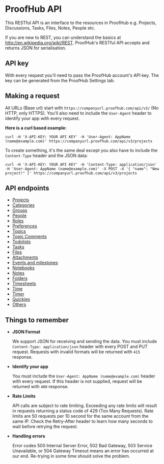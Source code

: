 ProofHub API
====================
This RESTful API is an interface to the resources in ProofHub e.g. Projects, Discussions, Tasks, Files, Notes, People etc. 

If you are new to REST, you can understand the basics at http://en.wikipedia.org/wiki/REST. ProofHub's RESTful API accepts and returns JSON for serialisation.

API key
----------------
With every request you'll need to pass the ProofHub account's API key. The key can be generated from the ProofHub Settings tab.

Making a request
----------------
All URLs (Base url) start with `https://companyurl.proofhub.com/api/v3/` (No HTTP, only HTTPS). You'll also need to include the `User-Agent` header to identify your app with every request.

**Here is a curl based example:**

```shell
curl -H 'X-API-KEY: YOUR API KEY' -H 'User-Agent: AppName (name@example.com)' https://companyurl.proofhub.com/api/v3/projects
```

To create something, it's the same deal except you also have to include the `Content-Type` header and the JSON data:

```shell
curl -H 'X-API-KEY: YOUR API KEY' -H 'Content-Type: application/json' -H 'User-Agent: AppName (name@example.com)' -X POST -d '{ "name": "New project!" }' https://companyurl.proofhub.com/api/v3/projects
```

API endpoints
----------------

* [Projects](https://github.com/sdplabs/proofhub-api/blob/master/sections/projects.md)
* [Categories](https://github.com/sdplabs/proofhub-api/blob/master/sections/categories.md)
* [Groups](https://github.com/sdplabs/proofhub-api/blob/master/sections/groups.md)
* [People](https://github.com/sdplabs/proofhub-api/blob/master/sections/people.md)
* [Roles](https://github.com/sdplabs/proofhub-api/blob/master/sections/roles.md)
* [Preferences](https://github.com/sdplabs/proofhub-api/blob/master/sections/preferences.md)
* [Topics](https://github.com/sdplabs/proofhub-api/blob/master/sections/topics.md)
* [Topic Comments](https://github.com/sdplabs/proofhub-api/blob/master/sections/comments.md)
* [Todolists](https://github.com/sdplabs/proofhub-api/blob/master/sections/tododlists.md)
* [Tasks](https://github.com/sdplabs/proofhub-api/blob/master/sections/tasks.md)
* [Files](https://github.com/sdplabs/proofhub-api/blob/master/sections/files.md)
* [Attachments](https://github.com/sdplabs/proofhub-api/blob/master/sections/attachments.md)
* [Events and milestones](https://github.com/sdplabs/proofhub-api/blob/master/sections/events.md)
* [Notebooks](https://github.com/sdplabs/proofhub-api/blob/master/sections/notebooks.md)
* [Notes](https://github.com/sdplabs/proofhub-api/blob/master/sections/notes.md)
* [Folders](https://github.com/sdplabs/proofhub-api/blob/master/sections/folders.md)
* [Timesheets](https://github.com/sdplabs/proofhub-api/blob/master/sections/timesheets.md)
* [Time](https://github.com/sdplabs/proofhub-api/blob/master/sections/time.md)
* [Timer](https://github.com/sdplabs/proofhub-api/blob/master/sections/timer.md)
* [Quickies](https://github.com/sdplabs/proofhub-api/blob/master/sections/quickies.md)
* [Others](https://github.com/sdplabs/proofhub-api/blob/master/sections/others.md)



Things to remember
----------------
* **JSON Format**

  We support JSON for receiving and sending the data. You must include `Content-Type: application/json` header with every POST and PUT request. Requests with invalid formats will be returned with `415` response. 

* **Identify your app**

  You must include the `User-Agent: AppName (name@example.com)` header with every request. If this header is not supplied, request will be returned with `400` response. 

* **Rate Limits**

  API calls are subject to rate limiting. Exceeding any rate limits will result in requests returning a status code of 429 (Too Many Requests). Rate limits are 50 requests per 10 second for the same account from the same IP. Check the Retry-After header to learn how many seconds to wait before retrying the request.

* **Handling errors**

  Error codes 500 Internal Server Error, 502 Bad Gateway, 503 Service Unavailable, or 504 Gateway Timeout means an error has occurred at our end. Re-trying in some time should solve the problem.